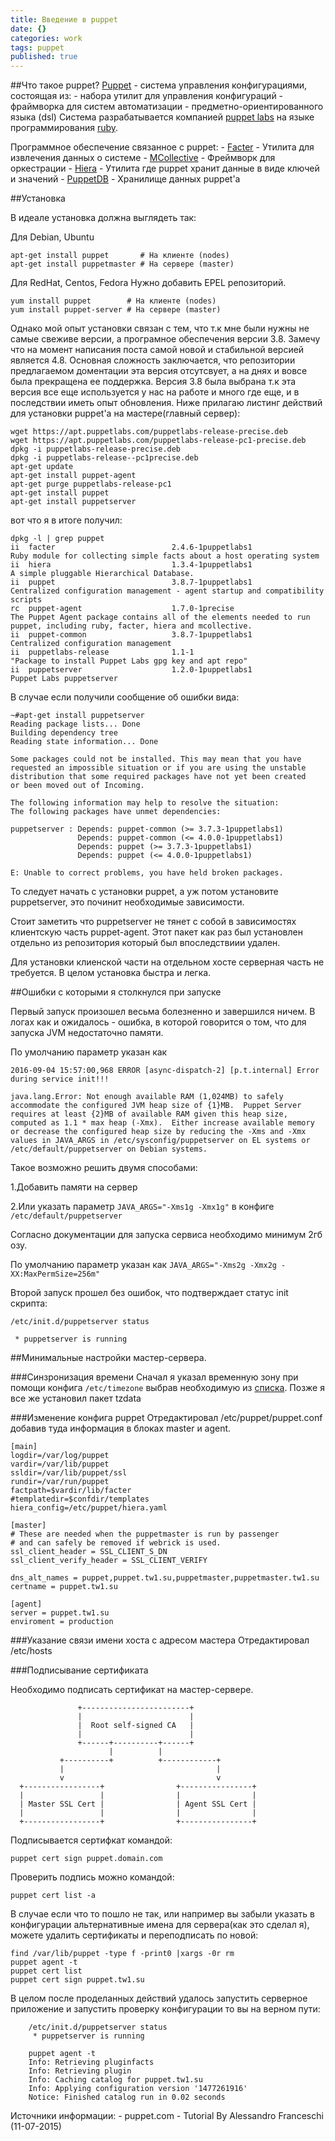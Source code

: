 ```yaml
---
title: Введение в puppet
date: {}
categories: work
tags: puppet
published: true
---
```

##Что такое puppet?
[Puppet](https://puppet.com/) - система управления конфигурациями, состоящая из:
    - набора утилит для управления конфигураций
    - фраймворка для систем автоматизации
    - предметно-ориентированного языка (dsl)
Система разрабатывается компанией [puppet labs](http://puppetlabs.com/) на языке программирования [ruby](ruby-lang.org).

Программное обеспечение связанное с puppet:
	- [Facter](https://docs.puppet.com/facter/) - Утилита для извлечения данных о системе
    - [MCollective](https://docs.puppet.com/mcollective/) - Фреймворк для оркестрации
    - [Hiera](https://docs.puppet.com/hiera/1/) - Утилита где puppet хранит данные в виде ключей и значений
    - [PuppetDB](https://docs.puppet.com/puppetdb/1/) - Хранилище данных puppet'a
    
##Установка

В идеале установка должна выглядеть так:

Для Debian, Ubuntu

```
apt-get install puppet       # На клиенте (nodes)
apt-get install puppetmaster # На сервере (master)
```

Для RedHat, Centos, Fedora
Нужно добавить EPEL репозиторий.

```
yum install puppet        # На клиенте (nodes)
yum install puppet-server # На сервере (master)
```

Однако мой опыт установки связан с тем, что т.к мне были нужны не самые свеживе версии, а програмное обеспечения версии 3.8.
Замечу что на момент написания поста самой новой и стабильной версией является 4.8.
Основная сложность заключается, что репозитории предлагаемом доментации эта версия отсутсвует, а на днях и вовсе была прекращена ее поддержка. Версия 3.8 была выбрана т.к эта версия все еще используется у нас на работе и много где еще, и в последствии иметь опыт обновления. Ниже прилагаю листинг действий для установки puppet'a на мастере(главный сервер):

```
wget https://apt.puppetlabs.com/puppetlabs-release-precise.deb
wget https://apt.puppetlabs.com/puppetlabs-release-pc1-precise.deb
dpkg -i puppetlabs-release-precise.deb
dpkg -i puppetlabs-release--pc1precise.deb
apt-get update 
apt-get install puppet-agent
apt-get purge puppetlabs-release-pc1
apt-get install puppet 
apt-get install puppetserver 
```

вот что я в итоге получил:

```
dpkg -l | grep puppet
ii  facter                          2.4.6-1puppetlabs1                  Ruby module for collecting simple facts about a host operating system
ii  hiera                           1.3.4-1puppetlabs1                  A simple pluggable Hierarchical Database.
ii  puppet                          3.8.7-1puppetlabs1                  Centralized configuration management - agent startup and compatibility scripts
rc  puppet-agent                    1.7.0-1precise                      The Puppet Agent package contains all of the elements needed to run puppet, including ruby, facter, hiera and mcollective.
ii  puppet-common                   3.8.7-1puppetlabs1                  Centralized configuration management
ii  puppetlabs-release              1.1-1                               "Package to install Puppet Labs gpg key and apt repo"
ii  puppetserver                    1.2.0-1puppetlabs1                  Puppet Labs puppetserver
```

В случае если получили сообщение об ошибки вида:

```
~#apt-get install puppetserver
Reading package lists... Done
Building dependency tree     
Reading state information... Done
    
Some packages could not be installed. This may mean that you have
requested an impossible situation or if you are using the unstable
distribution that some required packages have not yet been created
or been moved out of Incoming.

The following information may help to resolve the situation:
The following packages have unmet dependencies:

puppetserver : Depends: puppet-common (>= 3.7.3-1puppetlabs1)
               Depends: puppet-common (<= 4.0.0-1puppetlabs1)
               Depends: puppet (>= 3.7.3-1puppetlabs1)
               Depends: puppet (<= 4.0.0-1puppetlabs1)
               
E: Unable to correct problems, you have held broken packages.
```

То следует начать с установки puppet, а уж потом установите puppetserver, это починит необходимые зависимости.

Стоит заметить что puppetserver не тянет с собой в зависимостях клиентскую часть puppet-agent. Этот пакет как раз был установлен отдельно из репозитория который был впоследствиии удален.

Для установки клиенской части на отдельном хосте серверная часть не требуется. В целом установка быстра и легка.

##Ошибки с которыми я столкнулся при запуске

Первый запуск произошел весьма болезненно и завершился ничем. В логах как и ожидалось - ошибка, в которой говорится о том, что для запуска JVM недостаточно памяти.

По умолчанию параметр указан как

```
2016-09-04 15:57:00,968 ERROR [async-dispatch-2] [p.t.internal] Error during service init!!!

java.lang.Error: Not enough available RAM (1,024MB) to safely accommodate the configured JVM heap size of {1}MB.  Puppet Server requires at least {2}MB of available RAM given this heap size, computed as 1.1 * max heap (-Xmx).  Either increase available memory or decrease the configured heap size by reducing the -Xms and -Xmx values in JAVA_ARGS in /etc/sysconfig/puppetserver on EL systems or /etc/default/puppetserver on Debian systems.
```

Такое возможно решить двумя способами:

1.Добавить памяти на сервер

2.Или указать параметр `JAVA_ARGS="-Xms1g -Xmx1g"`  в конфиге `/etc/default/puppetserver`

Согласно документации для запуска сервиса необходимо минимум 2гб озу.

По умолчанию параметр указан как `JAVA_ARGS="-Xms2g -Xmx2g -XX:MaxPermSize=256m"`

Второй запуск прошел без ошибок, что подтверждает статус init скрипта:

```
/etc/init.d/puppetserver status

 * puppetserver is running
```

##Минимальные настройки мастер-сервера.

###Синзронизация времени
Сначал я указал временную зону при помощи конфига `/etc/timezone` выбрав необходимую из [списка](https://en.wikipedia.org/wiki/List_of_tz_database_time_zones).
Позже я все же установил пакет tzdata

###Изменение конфига puppet
Отредактировал /etc/puppet/puppet.conf добавив туда информация в блоках master и agent.

```
[main]
logdir=/var/log/puppet
vardir=/var/lib/puppet
ssldir=/var/lib/puppet/ssl
rundir=/var/run/puppet
factpath=$vardir/lib/facter
#templatedir=$confdir/templates
hiera_config=/etc/puppet/hiera.yaml

[master]
# These are needed when the puppetmaster is run by passenger
# and can safely be removed if webrick is used.
ssl_client_header = SSL_CLIENT_S_DN 
ssl_client_verify_header = SSL_CLIENT_VERIFY

dns_alt_names = puppet,puppet.tw1.su,puppetmaster,puppetmaster.tw1.su
certname = puppet.tw1.su

[agent]
server = puppet.tw1.su
enviroment = production
```

###Указание связи имени хоста с адресом мастера
Отредактировал /etc/hosts

###Подписывание сертификата

Необходимо подписать сертификат на мастер-сервере.

```
               +------------------------+
               |                        |
               |  Root self-signed CA   |
               |                        |
               +------+----------+------+
                      |          |
           +----------+          +------------+
           |                                  |
           v                                  v
  +-----------------+                +----------------+
  |                 |                |                |
  | Master SSL Cert |                | Agent SSL Cert |
  |                 |                |                |
  +-----------------+                +----------------+
```

Подписывается сертифкат командой:

`puppet cert sign puppet.domain.com`

Проверить подпись можно командой:

`puppet cert list -a`

В случае если что то пошло не так, или например вы забыли указать в конфигурации альтернативные имена для сервера(как это сделал я), можете удалить сертификаты и переподписать по новой:

```
find /var/lib/puppet -type f -print0 |xargs -0r rm
puppet agent -t
puppet cert list
puppet cert sign puppet.tw1.su
```

В целом после проделанных действий удалось запустить серверное приложение и запустить проверку конфигурации то вы на верном пути:

```
    /etc/init.d/puppetserver status
     * puppetserver is running
```

```
    puppet agent -t
    Info: Retrieving pluginfacts
    Info: Retrieving plugin
    Info: Caching catalog for puppet.tw1.su
    Info: Applying configuration version '1477261916'
    Notice: Finished catalog run in 0.02 seconds
```





Источники информации:
	- puppet.com
    - Tutorial By Alessandro Franceschi (11-07-2015)
